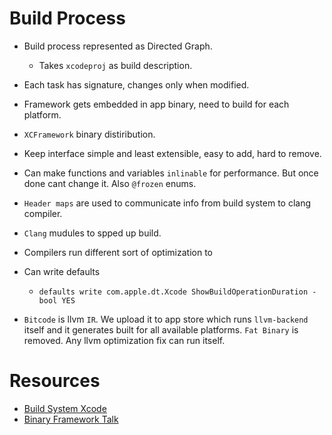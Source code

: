 # Build Process

- Build process represented as Directed Graph.
    - Takes `xcodeproj` as build description.

- Each task has signature, changes only when modified.

- Framework gets embedded in app binary, need to build for each platform.

- `XCFramework` binary distiribution.

- Keep interface simple and least extensible, easy to add, hard to remove.

- Can make functions and variables `inlinable` for performance. But once done cant change it. Also `@frozen` enums.

- `Header maps` are used to communicate info from build system to clang compiler.

- `Clang` mudules to spped up build.
- Compilers run different sort of optimization to 

- Can write defaults
    - `defaults write com.apple.dt.Xcode ShowBuildOperationDuration -bool YES`

- `Bitcode` is llvm `IR`. We upload it to app store which runs `llvm-backend` itself and it generates built for all available platforms. `Fat Binary` is removed. Any llvm optimization fix can run itself.

# Resources
- [Build System Xcode](https://github.com/apple/swift-llbuild)
- [Binary Framework Talk](https://developer.apple.com/videos/play/wwdc2019/416)